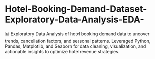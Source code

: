 # Hotel-Booking-Demand-Dataset-Exploratory-Data-Analysis-EDA-
📊 Exploratory Data Analysis of hotel booking demand data to uncover trends, cancellation factors, and seasonal patterns. Leveraged Python, Pandas, Matplotlib, and Seaborn for data cleaning, visualization, and actionable insights to optimize hotel revenue strategies.
